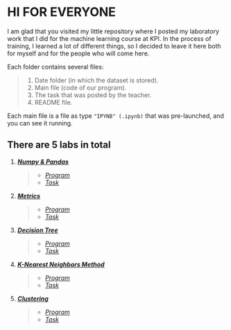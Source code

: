 # HI FOR EVERYONE 

  I am glad that you visited my little repository where I posted my laboratory work that I did for the machine learning course at KPI. In the process of training, I learned a lot of different things, so I decided to leave it here both for myself and for the people who will come here.

Each folder contains several files:
> 1) Date folder (in which the dataset is stored).
> 2) Main file (code of our program).
> 3) The task that was posted by the teacher.
> 4) README file.

Each main file is a file as type `"IPYNB" (.ipynb)` that was pre-launched, and you can see it running.

## There are 5 labs in total

  1. ***[Numpy & Pandas](https://github.com/Archer-git3/KPI_ML_Labs/tree/master/lab%201%20(numpy_pandas))***
     
     > *  *[Program](https://github.com/Archer-git3/KPI_ML_Labs/blob/master/lab%201%20(numpy_pandas)/task.pdf)*
     > *  *[Task](https://github.com/Archer-git3/KPI_ML_Labs/blob/master/lab%201%20(numpy_pandas)/task.pdf)*
     
  2. ***[Metrics](https://github.com/Archer-git3/KPI_ML_Labs/tree/master/lab%202%20(metrics))***
     
     > *  *[Program](https://github.com/Archer-git3/KPI_ML_Labs/blob/master/lab%202%20(metrics)/main.ipynb)*
     > *  *[Task](https://github.com/Archer-git3/KPI_ML_Labs/blob/master/lab%202%20(metrics)/task.pdf)*
     
  3. ***[Decision Tree](https://github.com/Archer-git3/KPI_ML_Labs/tree/master/lab%203%20(decision_tree))***

     > *  *[Program](https://github.com/Archer-git3/KPI_ML_Labs/blob/master/lab%203%20(decision_tree)/main.ipynb)*
     > *  *[Task](https://github.com/Archer-git3/KPI_ML_Labs/blob/master/lab%203%20(decision_tree)/task.pdf)*
  
  4. ***[K-Nearest Neighbors Method](https://github.com/Archer-git3/KPI_ML_Labs/tree/master/lab%204%20(k_neighbors_method))***

     > *  *[Program](https://github.com/Archer-git3/KPI_ML_Labs/blob/master/lab%204%20(k_neighbors_method)/main.ipynb)*
     > *  *[Task](https://github.com/Archer-git3/KPI_ML_Labs/blob/master/lab%204%20(k_neighbors_method)/task.pdf)*
  
  5. ***[Clustering](https://github.com/Archer-git3/KPI_ML_Labs/tree/master/lab%205%20(clustering_methods))***

     > *  *[Program](https://github.com/Archer-git3/KPI_ML_Labs/blob/master/lab%205%20(clustering_methods)/main.ipynb)*
     > *  *[Task](https://github.com/Archer-git3/KPI_ML_Labs/blob/master/lab%205%20(clustering_methods)/task.pdf)*
 
